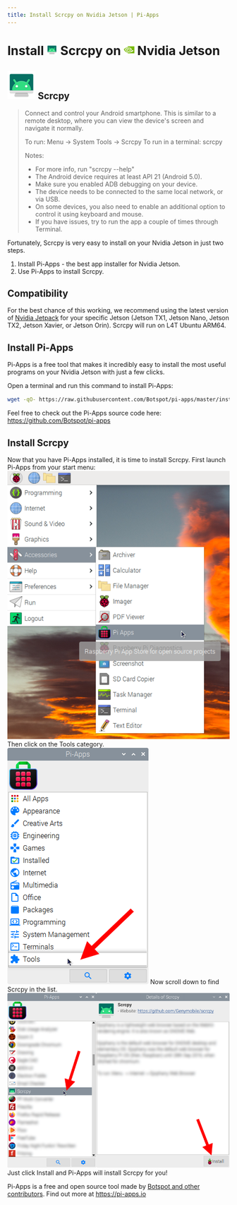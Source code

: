 ```yaml
---
title: Install Scrcpy on Nvidia Jetson | Pi-Apps
---
```

<div class="simple-install-content content">

# Install <img src="/img/app-icons/Scrcpy/icon-64.png" height=24> Scrcpy on <img src=/img/other-icons/nvidia-icon.svg height=24> Nvidia Jetson

## <img src="/img/app-icons/Scrcpy/icon-64.png"> Scrcpy
> Connect and control your Android smartphone.
> This is similar to a remote desktop, where you can view the device's screen and navigate it normally.
> 
> To run: Menu -> System Tools -> Scrcpy
> To run in a terminal: scrcpy
> 
> Notes:
> - For more info, run "scrcpy --help"
> - The Android device requires at least API 21 (Android 5.0).
> - Make sure you enabled ADB debugging on your device.
> - The device needs to be connected to the same local network, or via USB.
> - On some devices, you also need to enable an additional option to control it using keyboard and mouse.
> - If you have issues, try to run the app a couple of times through Terminal.

Fortunately, Scrcpy is very easy to install on your Nvidia Jetson in just two steps.
1. Install Pi-Apps - the best app installer for Nvidia Jetson.
2. Use Pi-Apps to install Scrcpy.
</div>
<div class="simple-install-content content">

## Compatibility
For the best chance of this working, we recommend using the latest version of [Nvidia Jetpack](https://developer.nvidia.com/embedded/jetpack-archive) for your specific Jetson (Jetson TX1, Jetson Nano, Jetson TX2, Jetson Xavier, or Jetson Orin).
Scrcpy will run on L4T Ubuntu ARM64.
</div>
<div class="simple-install-content content">

## Install Pi-Apps

Pi-Apps is a free tool that makes it incredibly easy to install the most useful programs on your Nvidia Jetson with just a few clicks.

Open a terminal and run this command to install Pi-Apps:
```bash
wget -qO- https://raw.githubusercontent.com/Botspot/pi-apps/master/install | bash
```
Feel free to check out the Pi-Apps source code here: https://github.com/Botspot/pi-apps
</div>
<div class="simple-install-content content">

## Install Scrcpy

Now that you have Pi-Apps installed, it is time to install Scrcpy.
First launch Pi-Apps from your start menu:
<img src="/img/start-menu.png">
Then click on the Tools category.
<img src="/img/category-selections/Tools.png">
Now scroll down to find Scrcpy in the list.
<img src="/img/app-icons/Scrcpy/app-selection.png">
Just click Install and Pi-Apps will install Scrcpy for you!
</div>
<div class="simple-install-content content">

Pi-Apps is a free and open source tool made by [Botspot and other contributors](/about/#contributors). Find out more at https://pi-apps.io
</div>
